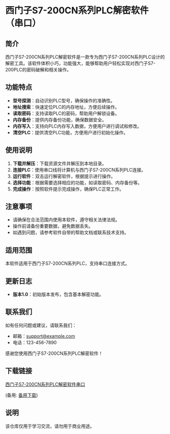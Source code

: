 # 西门子S7-200CN系列PLC解密软件（串口）

## 简介
西门子S7-200CN系列PLC解密软件是一款专为西门子S7-200CN系列PLC设计的解密工具。该软件体积小巧，功能强大，能够帮助用户轻松实现对西门子S7-200PLC的密码破解和相关操作。

## 功能特点
- **型号探测**：自动识别PLC型号，确保操作的准确性。
- **地址搜索**：快速定位PLC的内存地址，方便后续操作。
- **读取密码**：支持读取PLC的密码，帮助用户解锁设备。
- **内存备份**：提供内存备份功能，确保数据安全。
- **内存写入**：支持向PLC内存写入数据，方便用户进行调试和修改。
- **清空PLC**：提供清空PLC功能，方便用户进行初始化操作。

## 使用说明
1. **下载并解压**：下载资源文件并解压到本地目录。
2. **连接PLC**：使用串口线将计算机与西门子S7-200CN系列PLC连接。
3. **运行软件**：双击运行解密软件，根据提示进行操作。
4. **选择功能**：根据需要选择相应的功能，如读取密码、内存备份等。
5. **完成操作**：按照软件提示完成操作，确保PLC正常工作。

## 注意事项
- 请确保在合法范围内使用本软件，遵守相关法律法规。
- 操作前请备份重要数据，避免数据丢失。
- 如遇到问题，请参考软件自带的帮助文档或联系技术支持。

## 适用范围
本软件适用于西门子S7-200CN系列PLC，支持串口连接方式。

## 更新日志
- **版本1.0**：初始版本发布，包含基本解密功能。

## 联系我们
如有任何问题或建议，请联系我们：
- 邮箱：support@example.com
- 电话：123-456-7890

感谢您使用西门子S7-200CN系列PLC解密软件！

## 下载链接
[西门子S7-200CN系列PLC解密软件串口]() 

(备用: [备用下载](https://pan.baidu.com/s/1O47MVabbmfHPeiFKKnsLHw?pwd=1234))

## 说明

该仓库仅用于学习交流，请勿用于商业用途。
